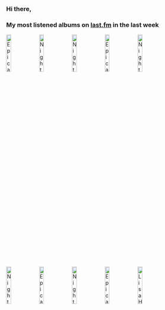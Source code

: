### Hi there, 

### My most listened albums on [last.fm](https://www.last.fm/user/jfdesignnet) in the last week

[<img src='https://lastfm.freetls.fastly.net/i/u/300x300/0082ac9c1b679ba3c5fd092de7d041b9.jpg' width='16%' height='16%' alt='Epica - Consign to Oblivion (Expanded Edition)'>](https://www.last.fm/music/epica/consign%2bto%2boblivion%2b%2528expanded%2bedition%2529)&nbsp;
[<img src='https://lastfm.freetls.fastly.net/i/u/300x300/11590b7e0b2b1cf780334cfb6f2682af.png' width='16%' height='16%' alt='Nightwish - Yesterwynde'>](https://www.last.fm/music/nightwish/yesterwynde)&nbsp;
[<img src='https://lastfm.freetls.fastly.net/i/u/300x300/49035cb6be46c336ca2c301ea07903a7.png' width='16%' height='16%' alt='Nightwish - Decades'>](https://www.last.fm/music/nightwish/decades)&nbsp;
[<img src='https://lastfm.freetls.fastly.net/i/u/300x300/2d3a1f3018a74acdca1341a9903c4007.png' width='16%' height='16%' alt='Epica - The Phantom Agony (Expanded Edition)'>](https://www.last.fm/music/epica/the%2bphantom%2bagony%2b%2528expanded%2bedition%2529)&nbsp;
[<img src='https://lastfm.freetls.fastly.net/i/u/300x300/d55f0b4a7aa04d457b479c440a164d25.jpg' width='16%' height='16%' alt='Nightwish - Once'>](https://www.last.fm/music/nightwish/once)&nbsp;
<br>
[<img src='https://lastfm.freetls.fastly.net/i/u/300x300/43a71f7a691af2e0652f720fce8862d3.jpg' width='16%' height='16%' alt='Nightwish - Dark Passion Play (Special Deluxe Edition)'>](https://www.last.fm/music/nightwish/dark%2bpassion%2bplay%2b%2528special%2bdeluxe%2bedition%2529)&nbsp;
[<img src='https://lastfm.freetls.fastly.net/i/u/300x300/797952b38d240aaddfb64e064e7b5ef4.jpg' width='16%' height='16%' alt='Epica - The Holographic Principle'>](https://www.last.fm/music/epica/the%2bholographic%2bprinciple)&nbsp;
[<img src='https://lastfm.freetls.fastly.net/i/u/300x300/84d08ba97fe44de6cd24cb7c0826fc1d.png' width='16%' height='16%' alt='Nightwish - Highest Hopes-The Best Of Nightwish'>](https://www.last.fm/music/nightwish/highest%2bhopes-the%2bbest%2bof%2bnightwish)&nbsp;
[<img src='https://lastfm.freetls.fastly.net/i/u/300x300/4cd13f2ea6c2463cc63b805770add078.png' width='16%' height='16%' alt='Epica - Design Your Universe'>](https://www.last.fm/music/epica/design%2byour%2buniverse)&nbsp;
[<img src='https://lastfm.freetls.fastly.net/i/u/300x300/96c257f9b8c3bf3baec2b52fa02dc8d2.jpg' width='16%' height='16%' alt='Lisa Hilton - Cocktails At Eight...'>](https://www.last.fm/music/lisa%2bhilton/cocktails%2bat%2beight...)&nbsp;
<br>
